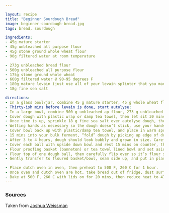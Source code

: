 ```yaml
---

layout: recipe
title: "Beginner Sourdough Bread"
image: beginner-sourdough-bread.jpg
tags: bread, sourdough

ingredients:
- 45g mature starter
- 45g unbleached all purpose flour
- 45g stone ground whole wheat flour
- 90g filtered water at room temperature

- 273g unbleached bread flour 
- 500g unbleached all purpose flour
- 175g stone ground whole wheat
- 660g filtered water @ 90-95 degrees F
- 180g mature levain (just use all of your levain splinter that you made seperately)
- 18g fine sea salt

directions:
- In a glass bowl/jar, combine 45 g mature starter, 45 g whole wheat flour, 45 g unbleached ap flour, and 90 g room temp water; mix until homogeneous. Cover with a loose lid, plastic wrap, etc. and let ferment for 6 hours at 78 F, 26 C, or longer in your room is a little cooler. In the video he uses a fermentation station, I like to leave mine in the microwave or the oven with the light on. 
- Thirty-ish mins before levain is done, start autolyse:
- In a large bowl, combine 500 g unbleached ap flour, 273 g unbleached bread flour, and 175 g whole wheat flour. Mix flours together, then add 660 g lukewarm water (90-95 F, 32-35 C) and mix by hand. 
- Cover dough with plastic wrap or damp tea towel, then let sit 30 mins (aka rest of levain time) in the same warm place you have your levain (oven, microwave, fermentation station, etc.)
- Once time is up, sprinkle 18 g fine sea salt over autolyse dough, then add levain on top and spread across surface using damp hands. 
- Wetting hands as necessary so the dough doesn’t stick, use your hands to combine dough with levain on top. Pick it up, squish it, pinch it, whatever you want until it’s fully combined. If prefered, you can do the rhubaud method and scoop and slap the dough in the bowl (hard to describe, just [watch the video](https://www.youtube.com/watch?v=eod5cUxAHRM).)
- Cover bowl back up with plastic/damp tea towel, and place in warm spot to “bulk ferment” for 3 to 4 hours.
- 15 mins into your bulk ferment, “fold” dough by picking up edge of dough and stretching it into the middle, then turn bowl 90 degrees and repeat until you make it all the way around. Do this again 15 minutes later, and after that 30 minutes later, completing 3 total folds. Then let dough rest untouched for remaining time. 
- After 3 to 4 hours, dough should look bubbly and grown in size. Carefully turn out onto unfloured counter, divide in half, then shape each half using hands or floured bench scraper into a smooth ball (or whatever shape you prefer :)
- Cover each ball with upside down bowl and rest 15 mins on counter, then uncover and sit 10 more mins. 
- Flour proofing basket (banneton) or tea towel lined bowl and set aside. 
- Flour top of one dough ball, then carefully flip over so it’s flour side down. Grab bottom of dough (closest to you) and pull/fold into center, then do the same with both sides and the top to make a smooth ball/loaf shape. Flip seam side down, then using pinky fingers drag dough towards you using the friction to smooth surface even more. Repeat with second dough ball. 
- Gently transfer to floured basket/bowl, seam side up, and put in plastic bag/cover so they don’t dry out. Proof in fridge ovenight or at room temp for 6-ish hours? Just a guess, he recommends overnight. 

- Place dutch oven in oven, then preheat to 500 F, 260 C for 1 hour. 
- Once oven and dutch oven are hot, take bread out of fridge, dust surface with flour, and carefully dump loaf from bowl/basket into hot dutch oven. Score loaf using sharp knife/razor (don’t be afraid to make a deep cut!). Put lid on dutch oven and put back into hot oven. 
- Bake at 500 F, 260 C with lids on for 20 mins, then reduce heat to 475 F, 246 C remove lids, and bake 30 more mins until dark brown, borderline burnt, them remove from oven. 
---
```



### Sources

Taken from [Joshua Weissman](https://www.youtube.com/watch?v=eod5cUxAHRM)
